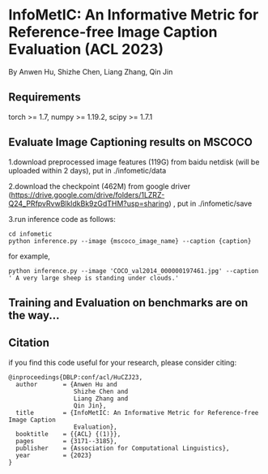 # InfoMetIC: An Informative Metric for Reference-free Image Caption Evaluation (ACL 2023)
By Anwen Hu, Shizhe Chen, Liang Zhang, Qin Jin


## Requirements
torch >= 1.7, numpy >= 1.19.2, scipy >= 1.7.1

## Evaluate Image Captioning results on MSCOCO
1.download preprocessed image features (119G) from baidu netdisk (will be uploaded within 2 days), put in ./infometic/data 

2.download the checkpoint (462M) from google driver (https://drive.google.com/drive/folders/1LZRZ-Q24_PRfpvRvwBlkldkBk9zGdTHM?usp=sharing) , put in ./infometic/save

3.run inference code as follows:

```
cd infometic
python inference.py --image {mscoco_image_name} --caption {caption}
```
for example,
```
python inference.py --image 'COCO_val2014_000000197461.jpg' --caption ' A very large sheep is standing under clouds.'
```

## Training and Evaluation on benchmarks are on the way...


## Citation
if you find this code useful for your research, please consider citing:
```
@inproceedings{DBLP:conf/acl/HuCZJ23,
  author       = {Anwen Hu and
                  Shizhe Chen and
                  Liang Zhang and
                  Qin Jin},
  title        = {InfoMetIC: An Informative Metric for Reference-free Image Caption
                  Evaluation},
  booktitle    = {{ACL} {(1)}},
  pages        = {3171--3185},
  publisher    = {Association for Computational Linguistics},
  year         = {2023}
}
```



